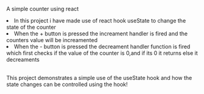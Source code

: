 A simple counter using react
<li>In this project i have made use of react hook useState to change the state of the counter</li>
<li>When the + button is pressed the increament handler is fired and the counters value will be increamented</li>
<li>When the - button is pressed the decreament handler function is fired which first checks if the value of the counter is 0,and if its 0 it
returns else it decreaments </li>
</br>

This project demonstrates a simple use of the useState hook and how the state changes can be controlled using the hook!


